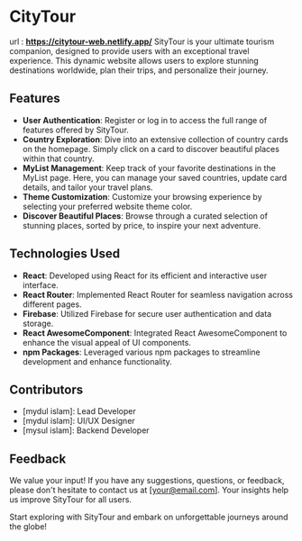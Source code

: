 # CityTour
url : **https://citytour-web.netlify.app/**
SityTour is your ultimate tourism companion, designed to provide users with an exceptional travel experience. This dynamic website allows users to explore stunning destinations worldwide, plan their trips, and personalize their journey.

## Features

- **User Authentication**: Register or log in to access the full range of features offered by SityTour.
- **Country Exploration**: Dive into an extensive collection of country cards on the homepage. Simply click on a card to discover beautiful places within that country.
- **MyList Management**: Keep track of your favorite destinations in the MyList page. Here, you can manage your saved countries, update card details, and tailor your travel plans.
- **Theme Customization**: Customize your browsing experience by selecting your preferred website theme color.
- **Discover Beautiful Places**: Browse through a curated selection of stunning places, sorted by price, to inspire your next adventure.

## Technologies Used

- **React**: Developed using React for its efficient and interactive user interface.
- **React Router**: Implemented React Router for seamless navigation across different pages.
- **Firebase**: Utilized Firebase for secure user authentication and data storage.
- **React AwesomeComponent**: Integrated React AwesomeComponent to enhance the visual appeal of UI components.
- **npm Packages**: Leveraged various npm packages to streamline development and enhance functionality.



## Contributors

- [mydul islam]: Lead Developer
- [mydul islam]: UI/UX Designer
- [mysul islam]: Backend Developer

## Feedback

We value your input! If you have any suggestions, questions, or feedback, please don't hesitate to contact us at [your@email.com]. Your insights help us improve SityTour for all users.

Start exploring with SityTour and embark on unforgettable journeys around the globe!

